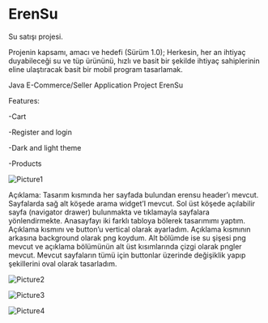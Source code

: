 # ErenSu
Su satışı projesi.

Projenin kapsamı, amacı ve hedefi (Sürüm 1.0); Herkesin, her an ihtiyaç duyabileceği su ve tüp ürününü, hızlı ve basit bir şekilde ihtiyaç sahiplerinin eline ulaştıracak basit bir mobil program tasarlamak.

Java E-Commerce/Seller Application Project ErenSu


Features:

-Cart

-Register and login

-Dark and light theme

-Products


![Picture1](https://user-images.githubusercontent.com/40443383/189552606-fae48d4b-55b4-4b18-b471-0afafc166fd7.png)

Açıklama: Tasarım kısmında her sayfada bulundan erensu header’ı mevcut. Sayfalarda sağ alt köşede arama widget’I mevcut. Sol üst köşede açılabilir sayfa (navigator drawer) bulunmakta ve tıklamayla sayfalara yönlendirmekte. Anasayfayı iki farklı tabloya bölerek tasarımımı yaptım. Açıklama kısmını ve button’u vertical olarak ayarladım. Açıklama kısmının arkasına background olarak png koydum. Alt bölümde ise su şişesi png mevcut ve açıklama bölümünün alt üst kısımlarında çizgi olarak pngler mevcut. Mevcut sayfaların tümü için buttonlar üzerinde değişiklik yapıp şekillerini oval olarak tasarladım.


![Picture2](https://user-images.githubusercontent.com/40443383/189552627-51da5d86-965b-4d82-9246-2b9967a1f7cb.png)

![Picture3](https://user-images.githubusercontent.com/40443383/189552640-66d63071-1760-4d81-9266-c3bdfc465cf6.png)

![Picture4](https://user-images.githubusercontent.com/40443383/189552657-eb088cdc-905c-40fa-a951-51b423c6283b.png)

